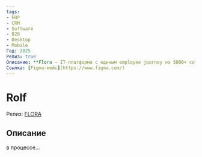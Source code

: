 ```yaml
---
tags:
- ERP
- CRM
- Software
- B2B
- Desktop
- Mobile
Год: 2025
Релиз: true
Описание: **Flora — IT-платформа с единым employee journey на 5000+ сотрудников и 12000+ устройств с рабочими столами**
Ссылка: [Figma-кейс](https://www.figma.com/)
---
```


# Rolf

Релиз: [FLORA](https://www.rolftech.ru/flora)

## Описание

в процессе...
